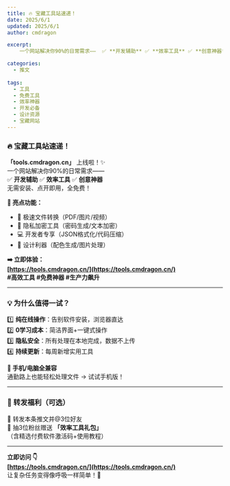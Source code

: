 ```yaml
---
title: 🔥 宝藏工具站速递！  
date: 2025/6/1  
updated: 2025/6/1  
author: cmdragon   

excerpt: 
    一个网站解决你90%的日常需求——  ✅ **开发辅助** ✅ **效率工具** ✅ **创意神器**  无需安装、点开即用，全免费！

categories:
  - 推文
  
tags:
  - 工具
  - 免费工具
  - 效率神器
  - 开发必备
  - 设计资源
  - 宝藏网站
---
```


### 🔥 宝藏工具站速递！  
**「tools.cmdragon.cn」** 上线啦！✨  
一个网站解决你90%的日常需求——  
✅ **开发辅助** ✅ **效率工具** ✅ **创意神器**  
无需安装、点开即用，全免费！  

**🌟 亮点功能：**  
- 📁 极速文件转换（PDF/图片/视频）  
- 🔐 隐私加密工具（密码生成/文本加密）  
- 💻 开发者专享（JSON格式化/代码压缩）  
- 🎨 设计利器（配色生成/图片处理）  

**➡️ 立即体验：**  
**[https://tools.cmdragon.cn/](https://tools.cmdragon.cn/)**  
**#高效工具 #免费神器 #生产力飙升**

---

### 💡 为什么值得一试？  
1️⃣ **纯在线操作**：告别软件安装，浏览器直达  
2️⃣ **0学习成本**：简洁界面+一键式操作  
3️⃣ **隐私安全**：所有处理在本地完成，数据不上传  
4️⃣ **持续更新**：每周新增实用工具  

**📱 手机/电脑全兼容**  
通勤路上也能轻松处理文件 → 试试手机版！  

---

### 📣 转发福利（可选）  
🔁 转发本条推文并@3位好友  
🎁 抽3位粉丝赠送 **「效率工具礼包」**  
（含精选付费软件激活码+使用教程）  

---


**立即访问 👇**  
**[https://tools.cmdragon.cn/](https://tools.cmdragon.cn/)**  
让复杂任务变得像呼吸一样简单！💨  
